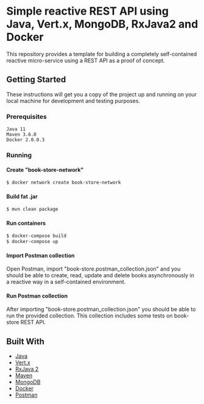 # Simple reactive REST API using Java, Vert.x, MongoDB, RxJava2 and Docker

This repository provides a template for building a completely self-contained reactive micro-service using a REST API as a proof of concept.

## Getting Started

These instructions will get you a copy of the project up and running on your local machine for development and testing purposes.

### Prerequisites

```
Java 11
Maven 3.6.0
Docker 2.0.0.3
```

### Running

#### Create "book-store-network"
```bash
$ docker network create book-store-network
```

#### Build fat .jar

```bash
$ mvn clean package
```

#### Run containers

```bash
$ docker-compose build
$ docker-compose up
```

#### Import Postman collection
Open Postman, import "book-store.postman_collection.json" and you should be able to create, read, update and delete books asynchronously in a reactive way in a self-contained environment.

#### Run Postman collection
After importing "book-store.postman_collection.json" you should be able to run the provided collection. This collection includes some tests on book-store REST API.

## Built With

* [Java](https://www.java.com/)
* [Vert.x](https://vertx.io/)
* [RxJava 2](http://reactivex.io/)
* [Maven](https://maven.apache.org/)
* [MongoDB](https://www.mongodb.com/)
* [Docker](https://www.docker.com/)
* [Postman](https://www.getpostman.com/)
